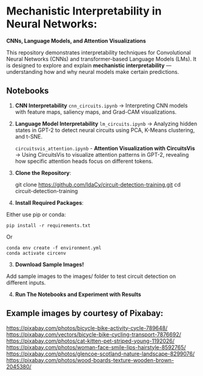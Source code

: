 # Mechanistic Interpretability in Neural Networks: 
**CNNs, Language Models, and Attention Visualizations**

This repository demonstrates interpretability techniques for Convolutional Neural Networks (CNNs) and transformer-based Language Models (LMs). It is designed to explore and explain **mechanistic interpretability** — understanding how and why neural models make certain predictions.

## Notebooks

1. **CNN Interpretability**
    `cnn_circuits.ipynb`
    -> Interpreting CNN models with feature maps, saliency maps, and Grad-CAM visualizations.

2. **Language Model Interpretability**
    `lm_circuits.ipynb`
    -> Analyzing hidden states in GPT-2 to detect neural circuits using PCA, K-Means clustering, and t-SNE.

    `circuitsvis_attention.ipynb` - **Attention Visualization with CircuitsVis**
   -> Using CircuitsVis to visualize attention patterns in GPT-2, revealing how specific attention heads focus on different tokens.

1. **Clone the Repository**:

    git clone https://github.com/IdaCy/circuit-detection-training.git
    cd circuit-detection-training

2. **Install Required Packages**:

Either use pip or conda:

    pip install -r requirements.txt

Or

    conda env create -f environment.yml
    conda activate circenv

3. **Download Sample Images!**

Add sample images to the images/ folder to test circuit detection on different inputs.

4. **Run The Notebooks and Experiment with Results**

## Example images by courtesy of Pixabay:
https://pixabay.com/photos/bicycle-bike-activity-cycle-789648/
https://pixabay.com/vectors/bicycle-bike-cycling-transport-7876692/
https://pixabay.com/photos/cat-kitten-pet-striped-young-1192026/
https://pixabay.com/photos/woman-face-smile-lips-hairstyle-8592765/
https://pixabay.com/photos/glencoe-scotland-nature-landscape-8299076/
https://pixabay.com/photos/wood-boards-texture-wooden-brown-2045380/

